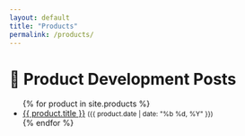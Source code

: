 ```yaml
---
layout: default
title: "Products"
permalink: /products/
---
```


# 📝 Product Development Posts

<ul>
  {% for product in site.products %}
    <li>
      <a href="{{ product.url | relative_url }}">{{ product.title }}</a>
      <small>({{ product.date | date: "%b %d, %Y" }})</small>
    </li>
  {% endfor %}
</ul>
